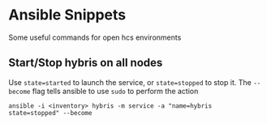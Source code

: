 # Ansible Snippets

Some useful commands for open hcs environments

## Start/Stop hybris on all nodes

Use `state=started` to launch the service, or `state=stopped` to stop it.
The `--become` flag tells ansible to use `sudo` to perform the action

    ansible -i <inventory> hybris -m service -a "name=hybris state=stopped" --become
